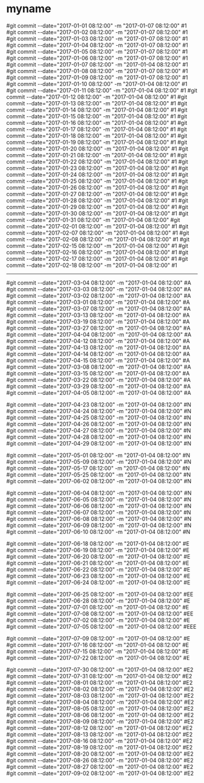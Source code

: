 # myname

#git commit --date="2017-01-01 08:12:00" -m "2017-01-07 08:12:00" #1
#git commit --date="2017-01-02 08:12:00" -m "2017-01-07 08:12:00" #1
#git commit --date="2017-01-03 08:12:00" -m "2017-01-07 08:12:00" #1
#git commit --date="2017-01-04 08:12:00" -m "2017-01-07 08:12:00" #1
#git commit --date="2017-01-05 08:12:00" -m "2017-01-07 08:12:00" #1
#git commit --date="2017-01-06 08:12:00" -m "2017-01-07 08:12:00" #1
#git commit --date="2017-01-07 08:12:00" -m "2017-01-04 08:12:00" #1
#git commit --date="2017-01-08 08:12:00" -m "2017-01-07 08:12:00" #1
#git commit --date="2017-01-09 08:12:00" -m "2017-01-07 08:12:00" #1
#git commit --date="2017-01-10 08:12:00" -m "2017-01-04 08:12:00" #1
#git commit --date="2017-01-11 08:12:00" -m "2017-01-04 08:12:00" #1
#git commit --date="2017-01-12 08:12:00" -m "2017-01-04 08:12:00" #1
#git commit --date="2017-01-13 08:12:00" -m "2017-01-04 08:12:00" #1
#git commit --date="2017-01-14 08:12:00" -m "2017-01-04 08:12:00" #1
#git commit --date="2017-01-15 08:12:00" -m "2017-01-04 08:12:00" #1
#git commit --date="2017-01-16 08:12:00" -m "2017-01-04 08:12:00" #1
#git commit --date="2017-01-17 08:12:00" -m "2017-01-04 08:12:00" #1
#git commit --date="2017-01-18 08:12:00" -m "2017-01-04 08:12:00" #1
#git commit --date="2017-01-19 08:12:00" -m "2017-01-04 08:12:00" #1
#git commit --date="2017-01-20 08:12:00" -m "2017-01-04 08:12:00" #1
#git commit --date="2017-01-21 08:12:00" -m "2017-01-04 08:12:00" #1
#git commit --date="2017-01-22 08:12:00" -m "2017-01-04 08:12:00" #1
#git commit --date="2017-01-23 08:12:00" -m "2017-01-04 08:12:00" #1
#git commit --date="2017-01-24 08:12:00" -m "2017-01-04 08:12:00" #1
#git commit --date="2017-01-25 08:12:00" -m "2017-01-04 08:12:00" #1
#git commit --date="2017-01-26 08:12:00" -m "2017-01-04 08:12:00" #1
#git commit --date="2017-01-27 08:12:00" -m "2017-01-04 08:12:00" #1
#git commit --date="2017-01-28 08:12:00" -m "2017-01-04 08:12:00" #1
#git commit --date="2017-01-29 08:12:00" -m "2017-01-04 08:12:00" #1
#git commit --date="2017-01-30 08:12:00" -m "2017-01-04 08:12:00" #1
#git commit --date="2017-01-31 08:12:00" -m "2017-01-04 08:12:00"
#git commit --date="2017-02-01 08:12:00" -m "2017-01-04 08:12:00" #1
#git commit --date="2017-02-07 08:12:00" -m "2017-01-04 08:12:00" #1
#git commit --date="2017-02-08 08:12:00" -m "2017-01-04 08:12:00" #1
#git commit --date="2017-02-15 08:12:00" -m "2017-01-04 08:12:00" #1
#git commit --date="2017-02-16 08:12:00" -m "2017-01-04 08:12:00" #1
#git commit --date="2017-02-17 08:12:00" -m "2017-01-04 08:12:00" #1
#git commit --date="2017-02-18 08:12:00" -m "2017-01-04 08:12:00" #1



----------------------------------------------------------------

#git commit --date="2017-03-04 08:12:00" -m "2017-01-04 08:12:00" #A
#git commit --date="2017-03-03 08:12:00" -m "2017-01-04 08:12:00" #A
#git commit --date="2017-03-02 08:12:00" -m "2017-01-04 08:12:00" #A
#git commit --date="2017-03-01 08:12:00" -m "2017-01-04 08:12:00" #A
#git commit --date="2017-03-07 08:12:00" -m "2017-01-04 08:12:00" #A
#git commit --date="2017-03-13 08:12:00" -m "2017-01-04 08:12:00" #A
#git commit --date="2017-03-19 08:12:00" -m "2017-01-04 08:12:00" #A
#git commit --date="2017-03-27 08:12:00" -m "2017-01-04 08:12:00" #A
#git commit --date="2017-04-04 08:12:00" -m "2017-01-04 08:12:00" #A
#git commit --date="2017-04-12 08:12:00" -m "2017-01-04 08:12:00" #A
#git commit --date="2017-04-13 08:12:00" -m "2017-01-04 08:12:00" #A
#git commit --date="2017-04-14 08:12:00" -m "2017-01-04 08:12:00" #A
#git commit --date="2017-04-15 08:12:00" -m "2017-01-04 08:12:00" #A
#git commit --date="2017-03-08 08:12:00" -m "2017-01-04 08:12:00" #A
#git commit --date="2017-03-15 08:12:00" -m "2017-01-04 08:12:00" #A 
#git commit --date="2017-03-22 08:12:00" -m "2017-01-04 08:12:00" #A
#git commit --date="2017-03-29 08:12:00" -m "2017-01-04 08:12:00" #A
#git commit --date="2017-04-05 08:12:00" -m "2017-01-04 08:12:00" #A


#git commit --date="2017-04-23 08:12:00" -m "2017-01-04 08:12:00" #N
#git commit --date="2017-04-24 08:12:00" -m "2017-01-04 08:12:00" #N
#git commit --date="2017-04-25 08:12:00" -m "2017-01-04 08:12:00" #N
#git commit --date="2017-04-26 08:12:00" -m "2017-01-04 08:12:00" #N
#git commit --date="2017-04-27 08:12:00" -m "2017-01-04 08:12:00" #N
#git commit --date="2017-04-28 08:12:00" -m "2017-01-04 08:12:00" #N
#git commit --date="2017-04-29 08:12:00" -m "2017-01-04 08:12:00" #N

#git commit --date="2017-05-01 08:12:00" -m "2017-01-04 08:12:00" #N
#git commit --date="2017-05-09 08:12:00" -m "2017-01-04 08:12:00" #N
#git commit --date="2017-05-17 08:12:00" -m "2017-01-04 08:12:00" #N
#git commit --date="2017-05-25 08:12:00" -m "2017-01-04 08:12:00" #N
#git commit --date="2017-06-02 08:12:00" -m "2017-01-04 08:12:00" #N

#git commit --date="2017-06-04 08:12:00" -m "2017-01-04 08:12:00" #N
#git commit --date="2017-06-05 08:12:00" -m "2017-01-04 08:12:00" #N
#git commit --date="2017-06-06 08:12:00" -m "2017-01-04 08:12:00" #N
#git commit --date="2017-06-07 08:12:00" -m "2017-01-04 08:12:00" #N
#git commit --date="2017-06-08 08:12:00" -m "2017-01-04 08:12:00" #N
#git commit --date="2017-06-09 08:12:00" -m "2017-01-04 08:12:00" #N
#git commit --date="2017-06-10 08:12:00" -m "2017-01-04 08:12:00" #N


#git commit --date="2017-06-18 08:12:00" -m "2017-01-04 08:12:00" #E
#git commit --date="2017-06-19 08:12:00" -m "2017-01-04 08:12:00" #E
#git commit --date="2017-06-20 08:12:00" -m "2017-01-04 08:12:00" #E
#git commit --date="2017-06-21 08:12:00" -m "2017-01-04 08:12:00" #E
#git commit --date="2017-06-22 08:12:00" -m "2017-01-04 08:12:00" #E
#git commit --date="2017-06-23 08:12:00" -m "2017-01-04 08:12:00" #E
#git commit --date="2017-06-24 08:12:00" -m "2017-01-04 08:12:00" #E

#git commit --date="2017-06-25 08:12:00" -m "2017-01-04 08:12:00" #EE
#git commit --date="2017-06-28 08:12:00" -m "2017-01-04 08:12:00" #E
#git commit --date="2017-07-01 08:12:00" -m "2017-01-04 08:12:00" #E
#git commit --date="2017-07-08 08:12:00" -m "2017-01-04 08:12:00" #EE
#git commit --date="2017-07-02 08:12:00" -m "2017-01-04 08:12:00" #E
#git commit --date="2017-07-05 08:12:00" -m "2017-01-04 08:12:00" #EEE

#git commit --date="2017-07-09 08:12:00" -m "2017-01-04 08:12:00" #E
#git commit --date="2017-07-16 08:12:00" -m "2017-01-04 08:12:00" #E
#git commit --date="2017-07-15 08:12:00" -m "2017-01-04 08:12:00" #E
#git commit --date="2017-07-22 08:12:00" -m "2017-01-04 08:12:00" #E


#git commit --date="2017-07-30 08:12:00" -m "2017-01-04 08:12:00" #E2
#git commit --date="2017-07-31 08:12:00" -m "2017-01-04 08:12:00" #E2
#git commit --date="2017-08-01 08:12:00" -m "2017-01-04 08:12:00" #E2
#git commit --date="2017-08-02 08:12:00" -m "2017-01-04 08:12:00" #E2
#git commit --date="2017-08-03 08:12:00" -m "2017-01-04 08:12:00" #E2
#git commit --date="2017-08-04 08:12:00" -m "2017-01-04 08:12:00" #E2
#git commit --date="2017-08-05 08:12:00" -m "2017-01-04 08:12:00" #E2
#git commit --date="2017-08-06 08:12:00" -m "2017-01-04 08:12:00" #E2
#git commit --date="2017-08-09 08:12:00" -m "2017-01-04 08:12:00" #E2
#git commit --date="2017-08-12 08:12:00" -m "2017-01-04 08:12:00" #E2
#git commit --date="2017-08-13 08:12:00" -m "2017-01-04 08:12:00" #E2
#git commit --date="2017-08-16 08:12:00" -m "2017-01-04 08:12:00" #E2
#git commit --date="2017-08-19 08:12:00" -m "2017-01-04 08:12:00" #E2
#git commit --date="2017-08-20 08:12:00" -m "2017-01-04 08:12:00" #E2
#git commit --date="2017-08-26 08:12:00" -m "2017-01-04 08:12:00" #E2
#git commit --date="2017-08-27 08:12:00" -m "2017-01-04 08:12:00" #E2
#git commit --date="2017-09-02 08:12:00" -m "2017-01-04 08:12:00" #E2